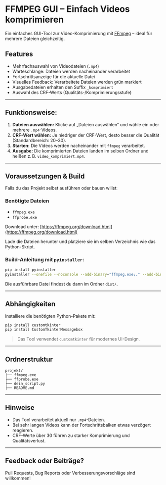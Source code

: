 # FFMPEG GUI – Einfach Videos komprimieren

Ein einfaches GUI-Tool zur Video-Komprimierung mit [FFmpeg](https://ffmpeg.org/) – ideal für mehrere Dateien gleichzeitig.

## Features

*  Mehrfachauswahl von Videodateien (`.mp4`)
*  Warteschlange: Dateien werden nacheinander verarbeitet
*  Fortschrittsanzeige für die aktuelle Datei
*  Visuelles Feedback: Verarbeitete Dateien werden grün markiert
*  Ausgabedateien erhalten den Suffix `_komprimiert`
*  Auswahl des CRF-Werts (Qualitäts-/Komprimierungsstufe)

---

## Funktionsweise:

1. **Dateien auswählen:** Klicke auf „Dateien auswählen“ und wähle ein oder mehrere `.mp4`-Videos.
2. **CRF-Wert wählen:** Je niedriger der CRF-Wert, desto besser die Qualität (Standardbereich: 20–30).
3. **Starten:** Die Videos werden nacheinander mit `ffmpeg` verarbeitet.
4. **Ausgabe:** Die komprimierten Dateien landen im selben Ordner und heißen z. B. `video_komprimiert.mp4`.

---

## Voraussetzungen & Build

Falls du das Projekt selbst ausführen oder bauen willst:

### Benötigte Dateien

* `ffmpeg.exe`
* `ffprobe.exe`

Download unter: [https://ffmpeg.org/download.html](https://ffmpeg.org/download.html)

Lade die Dateien herunter und platziere sie im selben Verzeichnis wie das Python-Skript.

### Build-Anleitung mit `pyinstaller`:

```bash
pip install pyinstaller
pyinstaller --onefile --noconsole --add-binary="ffmpeg.exe;." --add-binary="ffprobe.exe;." dein_scriptname.py
```

Die ausführbare Datei findest du dann im Ordner `dist/`.

---

## Abhängigkeiten

Installiere die benötigten Python-Pakete mit:

```bash
pip install customtkinter
pip install CustomTkinterMessagebox
```

> Das Tool verwendet `customtkinter` für modernes UI-Design.

---

## Ordnerstruktur

```
projekt/
├── ffmpeg.exe
├── ffprobe.exe
├── dein_script.py
├── README.md
```

---

## Hinweise

* Das Tool verarbeitet aktuell nur `.mp4`-Dateien.
* Bei sehr langen Videos kann der Fortschrittsbalken etwas verzögert reagieren.
* CRF-Werte über 30 führen zu starker Komprimierung und Qualitätsverlust.

---

## Feedback oder Beiträge?

Pull Requests, Bug Reports oder Verbesserungsvorschläge sind willkommen!